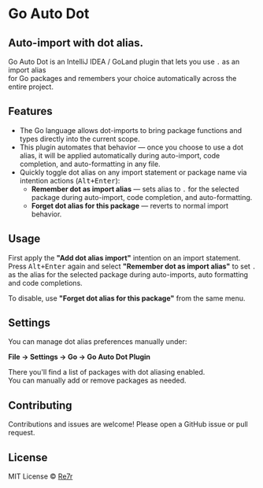 # Go Auto Dot

## Auto-import with dot alias.

Go Auto Dot is an IntelliJ IDEA / GoLand plugin that lets you use <code>.</code> as an import alias  
for Go packages and remembers your choice automatically across the entire project.

## Features

- The Go language allows dot-imports to bring package functions and types directly into the current scope.
- This plugin automates that behavior — once you choose to use a dot alias, it will be applied automatically during
  auto-import, code completion, and auto-formatting in any file.
- Quickly toggle dot alias on any import statement or package name via intention actions (<kbd>Alt+Enter</kbd>):
  - **Remember dot as import alias** — sets alias to <code>.</code> for the selected package during auto-import, code completion, and auto-formatting.
  - **Forget dot alias for this package** — reverts to normal import behavior.

## Usage

First apply the **"Add dot alias import"** intention on an import statement.  
Press <kbd>Alt+Enter</kbd> again and select **"Remember dot as import alias"** to set <code>.</code>  
as the alias for the selected package during auto-imports, auto formatting and code completions.

To disable, use **"Forget dot alias for this package"** from the same menu.

## Settings

You can manage dot alias preferences manually under:

**File → Settings → Go → Go Auto Dot Plugin**

There you'll find a list of packages with dot aliasing enabled.  
You can manually add or remove packages as needed.

## Contributing

Contributions and issues are welcome! Please open a GitHub issue or pull request.

## License

MIT License © [Re7r](mailto:re7r@proton.me)
